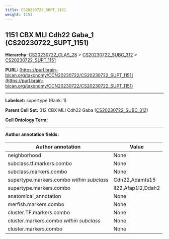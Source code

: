 ```yaml
---
title: CS20230722_SUPT_1151
weight: 1151
---
```

## 1151 CBX MLI Cdh22 Gaba_1 (CS20230722_SUPT_1151)
<b>Hierarchy: </b>
[CS20230722_CLAS_28](../CS20230722_CLAS_28) >
[CS20230722_SUBC_312](../CS20230722_SUBC_312) >
[CS20230722_SUPT_1151](../CS20230722_SUPT_1151)

**PURL:** [https://purl.brain-bican.org/taxonomy/CCN20230722/CS20230722_SUPT_1151](https://purl.brain-bican.org/taxonomy/CCN20230722/CS20230722_SUPT_1151)

---


**Labelset:** supertype (Rank: 1)

**Parent Cell Set:** 312 CBX MLI Cdh22 Gaba ([CS20230722_SUBC_312](../CS20230722_SUBC_312))



**Cell Ontology Term:** 

[MARKER GENES.]: #


---

[TRANSFERRED ANNOTATIONS.]: #


[AUTHOR ANNOTATION FIELDS.]: #


**Author annotation fields:**

| Author annotation | Value |
|-------------------|-------|
|neighborhood|None|
|subclass.tf.markers.combo|None|
|subclass.markers.combo|None|
|supertype.markers.combo _within subclass_|Cdh22,Adamts15|
|supertype.markers.combo|Il22,Afap1l2,Ddah2|
|anatomical_annotation|None|
|merfish.markers.combo|None|
|cluster.TF.markers.combo|None|
|cluster.markers.combo _within subclass_|None|
|cluster.markers.combo|None|
